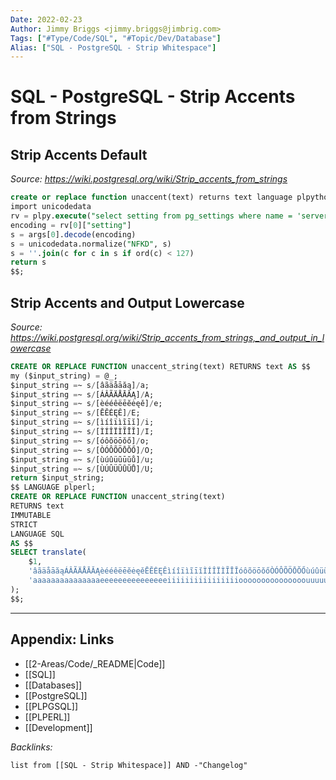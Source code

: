 ```yaml
---
Date: 2022-02-23
Author: Jimmy Briggs <jimmy.briggs@jimbrig.com>
Tags: ["#Type/Code/SQL", "#Topic/Dev/Database"]
Alias: ["SQL - PostgreSQL - Strip Whitespace"]
---
```


# SQL - PostgreSQL - Strip Accents from Strings

## Strip Accents Default

*Source: https://wiki.postgresql.org/wiki/Strip_accents_from_strings*

```SQL
create or replace function unaccent(text) returns text language plpythonu as $$
import unicodedata
rv = plpy.execute("select setting from pg_settings where name = 'server_encoding'");
encoding = rv[0]["setting"]
s = args[0].decode(encoding)
s = unicodedata.normalize("NFKD", s)
s = ''.join(c for c in s if ord(c) < 127)
return s
$$;
```

## Strip Accents and Output Lowercase

*Source: https://wiki.postgresql.org/wiki/Strip_accents_from_strings,_and_output_in_lowercase*

```SQL
CREATE OR REPLACE FUNCTION unaccent_string(text) RETURNS text AS $$
my ($input_string) = @_;
$input_string =~ s/[âãäåāăą]/a;
$input_string =~ s/[ÁÂÃÄÅĀĂĄ]/A;
$input_string =~ s/[èééêëēĕėęě]/e;
$input_string =~ s/[ĒĔĖĘĚ]/E;
$input_string =~ s/[ìíîïìĩīĭ]/i;
$input_string =~ s/[ÌÍÎÏÌĨĪĬ]/I;
$input_string =~ s/[óôõöōŏő]/o;
$input_string =~ s/[ÒÓÔÕÖŌŎŐ]/O;
$input_string =~ s/[ùúûüũūŭů]/u;
$input_string =~ s/[ÙÚÛÜŨŪŬŮ]/U;
return $input_string;
$$ LANGUAGE plperl;
CREATE OR REPLACE FUNCTION unaccent_string(text)
RETURNS text
IMMUTABLE
STRICT
LANGUAGE SQL
AS $$
SELECT translate(
    $1,
    'âãäåāăąÁÂÃÄÅĀĂĄèééêëēĕėęěĒĔĖĘĚìíîïìĩīĭÌÍÎÏÌĨĪĬóôõöōŏőÒÓÔÕÖŌŎŐùúûüũūŭůÙÚÛÜŨŪŬŮ',
    'aaaaaaaaaaaaaaaeeeeeeeeeeeeeeeiiiiiiiiiiiiiiiiooooooooooooooouuuuuuuuuuuuuuuu'
);
$$;
```

***

## Appendix: Links

- [[2-Areas/Code/_README|Code]]
- [[SQL]]
- [[Databases]]
- [[PostgreSQL]]
- [[PLPGSQL]]
- [[PLPERL]]
- [[Development]]

*Backlinks:*

```dataview
list from [[SQL - Strip Whitespace]] AND -"Changelog"
```